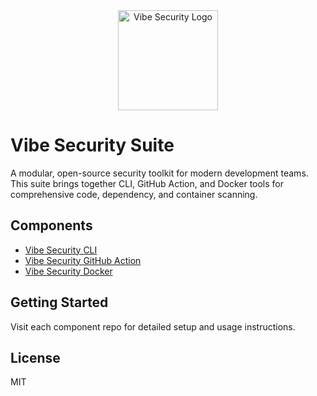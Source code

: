 <div align="center">
  <img src="vibe-security-logo.png" alt="Vibe Security Logo" width="160"/>
</div>

# Vibe Security Suite

A modular, open-source security toolkit for modern development teams. This suite brings together CLI, GitHub Action, and Docker tools for comprehensive code, dependency, and container scanning.

## Components
- [Vibe Security CLI](https://github.com/vibe-security/vibe-cli)
- [Vibe Security GitHub Action](https://github.com/vibe-security/vibe-action)
- [Vibe Security Docker](https://github.com/vibe-security/vibe-docker)

## Getting Started
Visit each component repo for detailed setup and usage instructions.

## License
MIT
